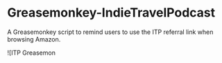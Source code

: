 Greasemonkey-IndieTravelPodcast
===============================

A Greasemonkey script to remind users to use the ITP referral link when browsing Amazon.

![ITP Greasemon